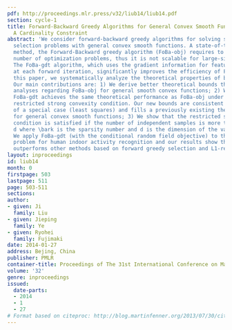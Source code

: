 ```yaml
---
pdf: http://proceedings.mlr.press/v32/liub14/liub14.pdf
section: cycle-1
title: Forward-Backward Greedy Algorithms for General Convex Smooth Functions over
  A Cardinality Constraint
abstract: 'We consider forward-backward greedy algorithms for solving sparse feature
  selection problems with general convex smooth functions. A state-of-the-art greedy
  method, the Forward-Backward greedy algorithm (FoBa-obj) requires to solve a large
  number of optimization problems, thus it is not scalable for large-size problems.
  The FoBa-gdt algorithm, which uses the gradient information for feature selection
  at each forward iteration, significantly improves the efficiency of FoBa-obj. In
  this paper, we systematically analyze the theoretical properties of both algorithms.
  Our main contributions are: 1) We derive better theoretical bounds than existing
  analyses regarding FoBa-obj for general smooth convex functions; 2) We show that
  FoBa-gdt achieves the same theoretical performance as FoBa-obj under the same condition:
  restricted strong convexity condition. Our new bounds are consistent with the bounds
  of a special case (least squares) and fills a previously existing theoretical gap
  for general convex smooth functions; 3) We show that the restricted strong convexity
  condition is satisfied if the number of independent samples is more than \bark\log
  d where \bark is the sparsity number and d is the dimension of the variable; 4)
  We apply FoBa-gdt (with the conditional random field objective) to the sensor selection
  problem for human indoor activity recognition and our results show that FoBa-gdt
  outperforms other methods based on forward greedy selection and L1-regularization.'
layout: inproceedings
id: liub14
month: 0
firstpage: 503
lastpage: 511
page: 503-511
sections: 
author:
- given: Ji
  family: Liu
- given: Jieping
  family: Ye
- given: Ryohei
  family: Fujimaki
date: 2014-01-27
address: Bejing, China
publisher: PMLR
container-title: Proceedings of The 31st International Conference on Machine Learning
volume: '32'
genre: inproceedings
issued:
  date-parts:
  - 2014
  - 1
  - 27
# Format based on citeproc: http://blog.martinfenner.org/2013/07/30/citeproc-yaml-for-bibliographies/
---
```

